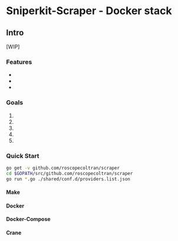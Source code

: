 # Sniperkit-Scraper - Docker stack

## Intro
[WIP]

### Features
-
-
- 

### Goals
1.
2.
3.
4.
5.

### Quick Start
```bash
go get -v github.com/roscopecoltran/scraper
cd $GOPATH/src/github.com/roscopecoltran/scraper
go run *.go ./shared/conf.d/providers.list.json
```

#### Make

#### Docker

#### Docker-Compose

#### Crane